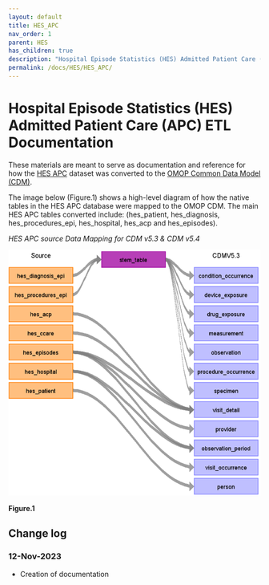 ```yaml
---
layout: default
title: HES_APC
nav_order: 1
parent: HES
has_children: true
description: "Hospital Episode Statistics (HES) Admitted Patient Care (APC) ETL Documentation"
permalink: /docs/HES/HES_APC/
---
```


# Hospital Episode Statistics (HES) Admitted Patient Care (APC) ETL Documentation

These materials are meant to serve as documentation and reference for how the [HES APC](https://digital.nhs.uk/data-and-information/publications/statistical/hospital-admitted-patient-care-activity) dataset was converted to the [OMOP Common Data Model (CDM)](https://ohdsi.github.io/CommonDataModel/).

The image below (Figure.1) shows a high-level diagram of how the native tables in the HES APC database were mapped to the OMOP CDM. The main HES APC tables converted include: (hes_patient, hes_diagnosis, hes_procedures_epi, hes_hospital, hes_acp and hes_episodes).

*HES APC source Data Mapping for CDM v5.3 & CDM v5.4*

![](../images/image1.png)

**Figure.1**

## Change log

### 12-Nov-2023
- Creation of documentation
